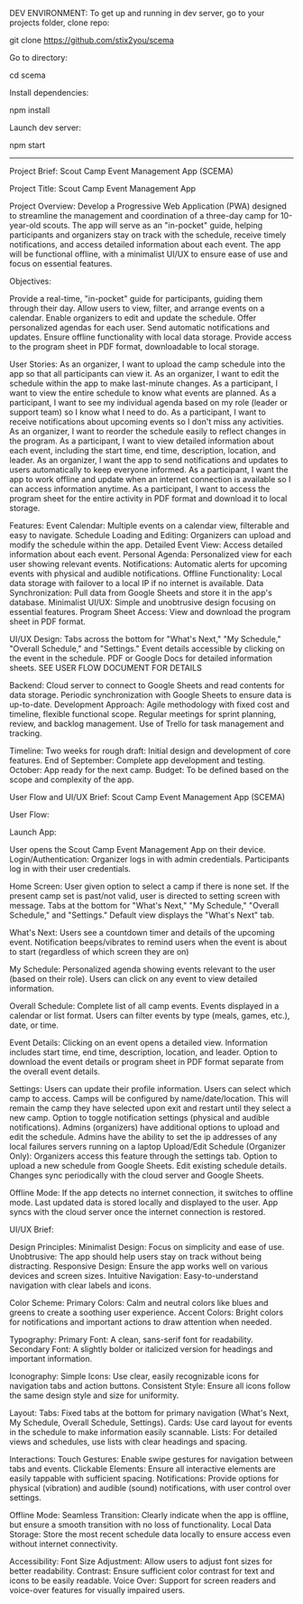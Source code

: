 DEV ENVIRONMENT:
To get up and running in dev server, go to your projects folder, clone repo:

   git clone https://github.com/stix2you/scema

Go to directory:

   cd scema

Install dependencies:

   npm install

Launch dev server:

   npm start




------------------------------------------------------------------------------------------------------------------------------------------------------------------------

Project Brief: Scout Camp Event Management App (SCEMA)

Project Title: Scout Camp Event Management App

Project Overview: Develop a Progressive Web Application (PWA) designed to streamline the management and coordination of a three-day camp for 10-year-old scouts. The app will serve as an "in-pocket" guide, helping participants and organizers stay on track with the schedule, receive timely notifications, and access detailed information about each event. The app will be functional offline, with a minimalist UI/UX to ensure ease of use and focus on essential features.

Objectives:

Provide a real-time, "in-pocket" guide for participants, guiding them through their day.
Allow users to view, filter, and arrange events on a calendar.
Enable organizers to edit and update the schedule.
Offer personalized agendas for each user.
Send automatic notifications and updates.
Ensure offline functionality with local data storage.
Provide access to the program sheet in PDF format, downloadable to local storage.

User Stories:
As an organizer, I want to upload the camp schedule into the app so that all participants can view it.
As an organizer, I want to edit the schedule within the app to make last-minute changes.
As a participant, I want to view the entire schedule to know what events are planned.
As a participant, I want to see my individual agenda based on my role (leader or support team) so I know what I need to do.
As a participant, I want to receive notifications about upcoming events so I don't miss any activities.
As an organizer, I want to reorder the schedule easily to reflect changes in the program.
As a participant, I want to view detailed information about each event, including the start time, end time, description, location, and leader.
As an organizer, I want the app to send notifications and updates to users automatically to keep everyone informed.
As a participant, I want the app to work offline and update when an internet connection is available so I can access information anytime.
As a participant, I want to access the program sheet for the entire activity in PDF format and download it to local storage.

Features:
Event Calendar: Multiple events on a calendar view, filterable and easy to navigate.
Schedule Loading and Editing: Organizers can upload and modify the schedule within the app.
Detailed Event View: Access detailed information about each event.
Personal Agenda: Personalized view for each user showing relevant events.
Notifications: Automatic alerts for upcoming events with physical and audible notifications.
Offline Functionality: Local data storage with failover to a local IP if no internet is available.
Data Synchronization: Pull data from Google Sheets and store it in the app's database.
Minimalist UI/UX: Simple and unobtrusive design focusing on essential features.
Program Sheet Access: View and download the program sheet in PDF format.

UI/UX Design:
Tabs across the bottom for "What's Next," "My Schedule," "Overall Schedule," and "Settings."
Event details accessible by clicking on the event in the schedule.
PDF or Google Docs for detailed information sheets.
SEE USER FLOW DOCUMENT FOR DETAILS

Backend:
Cloud server to connect to Google Sheets and read contents for data storage.
Periodic synchronization with Google Sheets to ensure data is up-to-date.
Development Approach:
Agile methodology with fixed cost and timeline, flexible functional scope.
Regular meetings for sprint planning, review, and backlog management.
Use of Trello for task management and tracking.

Timeline:
Two weeks for rough draft: Initial design and development of core features.
End of September: Complete app development and testing.
October: App ready for the next camp.
Budget:
To be defined based on the scope and complexity of the app.





User Flow and UI/UX Brief: Scout Camp Event Management App (SCEMA)

User Flow:

Launch App:

User opens the Scout Camp Event Management App on their device.
Login/Authentication:
Organizer logs in with admin credentials.
Participants log in with their user credentials.

Home Screen:
User given option to select a camp if there is none set.  If the present camp set is past/not valid, user is directed to setting screen with message.
Tabs at the bottom for "What's Next," "My Schedule," "Overall Schedule," and "Settings."
Default view displays the "What's Next" tab.

What's Next:
Users see a countdown timer and details of the upcoming event.
Notification beeps/vibrates to remind users when the event is about to start (regardless of which screen they are on)

My Schedule:
Personalized agenda showing events relevant to the user (based on their role).
Users can click on any event to view detailed information.

Overall Schedule:
Complete list of all camp events.
Events displayed in a calendar or list format.
Users can filter events by type (meals, games, etc.), date, or time.

Event Details:
Clicking on an event opens a detailed view.
Information includes start time, end time, description, location, and leader.
Option to download the event details or program sheet in PDF format separate from the overall event details.

Settings:
Users can update their profile information.
Users can select which camp to access. Camps will be configured by name/date/location. This will remain the camp they have selected upon exit and restart until they select a new camp. 
Option to toggle notification settings (physical and audible notifications).
Admins (organizers) have additional options to upload and edit the schedule.
Admins have the ability to set the ip addresses of any local failures servers running on a laptop
Upload/Edit Schedule (Organizer Only):
Organizers access this feature through the settings tab.
Option to upload a new schedule from Google Sheets.
Edit existing schedule details.
Changes sync periodically with the cloud server and Google Sheets.

Offline Mode:
If the app detects no internet connection, it switches to offline mode.
Last updated data is stored locally and displayed to the user.
App syncs with the cloud server once the internet connection is restored.


UI/UX Brief:

Design Principles:
Minimalist Design: Focus on simplicity and ease of use.
Unobtrusive: The app should help users stay on track without being distracting.
Responsive Design: Ensure the app works well on various devices and screen sizes.
Intuitive Navigation: Easy-to-understand navigation with clear labels and icons.

Color Scheme:
Primary Colors: Calm and neutral colors like blues and greens to create a soothing user experience.
Accent Colors: Bright colors for notifications and important actions to draw attention when needed.

Typography:
Primary Font: A clean, sans-serif font for readability.
Secondary Font: A slightly bolder or italicized version for headings and important information.

Iconography:
Simple Icons: Use clear, easily recognizable icons for navigation tabs and action buttons.
Consistent Style: Ensure all icons follow the same design style and size for uniformity.

Layout:
Tabs: Fixed tabs at the bottom for primary navigation (What's Next, My Schedule, Overall Schedule, Settings).
Cards: Use card layout for events in the schedule to make information easily scannable.
Lists: For detailed views and schedules, use lists with clear headings and spacing.


Interactions:
Touch Gestures: Enable swipe gestures for navigation between tabs and events.
Clickable Elements: Ensure all interactive elements are easily tappable with sufficient spacing.
Notifications: Provide options for physical (vibration) and audible (sound) notifications, with user control over settings.

Offline Mode:
Seamless Transition: Clearly indicate when the app is offline, but ensure a smooth transition with no loss of functionality.
Local Data Storage: Store the most recent schedule data locally to ensure access even without internet connectivity.

Accessibility:
Font Size Adjustment: Allow users to adjust font sizes for better readability.
Contrast: Ensure sufficient color contrast for text and icons to be easily readable.
Voice Over: Support for screen readers and voice-over features for visually impaired users.
